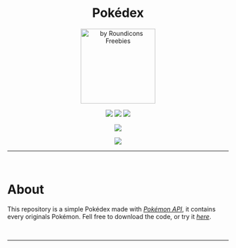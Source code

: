 <h1 align="center">Pokédex</h1>

<p align="center">
  <img width="170px" height="170px" src="https://user-images.githubusercontent.com/73148019/131170464-4cd488c1-3ebd-4367-9110-809c61f4ae81.png" title="by Roundicons Freebies">
</p>

<p align="center">
  <img src="https://img.shields.io/badge/HTML5-E34F26?style=for-the-badge&logo=html5&logoColor=white">
  <img src="https://img.shields.io/badge/CSS3-1572B6?style=for-the-badge&logo=css3&logoColor=white">
  <img src="https://img.shields.io/badge/JavaScript-323330?style=for-the-badge&logo=javascript&logoColor=F7DF1E">
</p>

<p align="center">
  <img src="https://img.shields.io/badge/Visual_Studio_Code-0078D4?style=for-the-badge&logo=visual%20studio%20code&logoColor=white">
</p>

<p align="center">
  <a href="https://github.com/arriaoedu123/web-projects/blob/main/LICENSE">
  <img src="https://img.shields.io/badge/license-MIT-yellow?style=for-the-badge"/>
  </a>
</p>

***

<br>

# About

This repository is a simple Pokédex made with <a href="https://pokeapi.co/"><i>Pokémon API</i></a>, 
it contains every originals Pokémon. Fell free to download the code, 
or try it <a href="https://arriaoedu123.github.io/pokeapi-pokedex/"><i>here</i></a>. 

<br>

***
